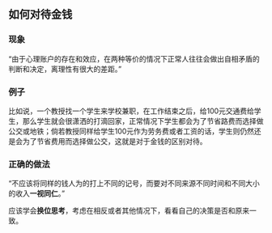 ## 如何对待金钱

### 现象

“由于心理账户的存在和效应，在两种等价的情况下正常人往往会做出自相矛盾的判断和决定，离理性有很大的差距。”

### 例子

比如说，一个教授找一个学生来学校兼职，在工作结束之后，给100元交通费给学生，那么学生就会很潇洒的打滴回家，正常情况下学生都会为了节省路费而选择做公交或地铁；倘若教授同样给学生100元作为劳务费或者工资的话，学生则仍然还是会为了节省费用而选择做公交，这就是对于金钱的区别对待。

### 正确的做法

“不应该将同样的钱人为的打上不同的记号，而要对不同来源不同时间和不同大小的收入**一视同仁**。”

应该学会**换位思考**，考虑在相反或者其他情况下，看看自己的决策是否和原来一致。
